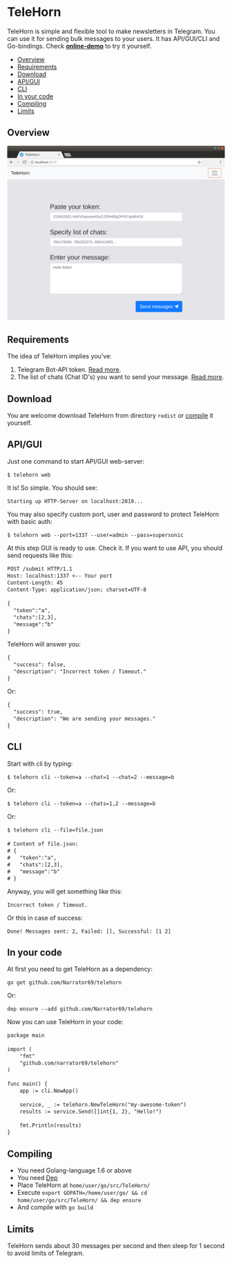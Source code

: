 TeleHorn
===

TeleHorn is simple and flexible tool to make newsletters in Telegram. 
You can use it for sending bulk messages to your users. 
It has API/GUI/CLI and Go-bindings. Check **[online-demo](http://199.247.25.75:2019/)** to try it yourself. 

- [Overview](#overview)
- [Requirements](#requirements)
- [Download](#download)
- [API/GUI](#apigui)
- [CLI](#cli)
- [In your code](#in-your-code)
- [Compiling](#compiling)
- [Limits](#limits)

## Overview
![TeleHorn](https://raw.githubusercontent.com/Narrator69/telehorn/master/promo.png)

## Requirements
The idea of TeleHorn implies you've:
1) Telegram Bot-API token. [Read more](https://core.telegram.org/bots/api).
2) The list of chats (Chat ID's) you want to send your message. [Read more](https://core.telegram.org/bots/api#chat).

## Download
You are welcome download TeleHorn from directory `redist` or [compile](#compiling) it yourself.

## API/GUI
Just one command to start API/GUI web-server:
```
$ telehorn web
```
It is! So simple. You should see:
```
Starting up HTTP-Server on localhost:2019...
```
You may also specify custom port, user and password to protect TeleHorn with basic auth:
```
$ telehorn web --port=1337 --user=admin --pass=supersonic
```
At this step GUI is ready to use. Check it. If you want to use API, you should send requests like this:
```
POST /submit HTTP/1.1
Host: localhost:1337 <-- Your port
Content-Length: 45
Content-Type: application/json; charset=UTF-8

{
  "token":"a",
  "chats":[2,3],
  "message":"b"
}
```
TeleHorn will answer you:
```
{
  "success": false,
  "description": "Incorrect token / Timeout."
}
```
Or:
```
{
  "success": true,
  "description": "We are sending your messages."
}
```


## CLI
Start with cli by typing:
```
$ telehorn cli --token=a --chat=1 --chat=2 --message=b
```
Or:
```
$ telehorn cli --token=a --chats=1,2 --message=b
```
Or:
```
$ telehorn cli --file=file.json

# Content of file.json:
# {
#   "token":"a",
#   "chats":[2,3],
#   "message":"b"
# }
```
Anyway, you will get something like this:
```
Incorrect token / Timeout.
```
Or this in case of success:
```
Done! Messages sent: 2, Failed: [], Successful: [1 2]
```
## In your code
At first you need to get TeleHorn as a dependency:
```
go get github.com/Narrator69/telehorn
```
Or:
```
dep ensure --add github.com/Narrator69/telehorn
```
Now you can use TeleHorn in your code:
```
package main

import (
	"fmt"
	"github.com/narrator69/telehorn"
)

func main() {
	app := cli.NewApp()
	
	service, _ := telehorn.NewTeleHorn("my-awesome-token")
	results := service.Send([]int{1, 2}, "Hello!")
	
	fmt.Println(results)
}
```

## Compiling
- You need Golang-language 1.6 or above
- You need [Dep](github.com/golang/dep)
- Place TeleHorn at `home/user/go/src/TeleHorn/`
- Execute `export GOPATH=/home/user/go/ && cd home/user/go/src/TeleHorn/ && dep ensure`
- And compile with `go build`

## Limits
TeleHorn sends about 30 messages per second and then sleep for 1 second to avoid limits of Telegram.
